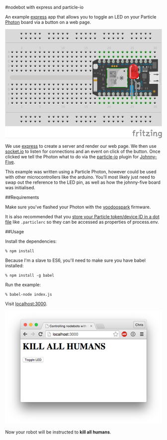 #nodebot with express and particle-io

An example [express](http://expressjs.com/ "express") app that allows you to toggle an LED on your
Particle [Photon](https://store.particle.io/ "Get a Photon!") board via a button on a web page.  

![alt tag](https://github.com/chrisbuttery/nodebot-with-express-and-particle-io/blob/master/photon.gif)

We use [express](http://expressjs.com/ "express") to create a server and render our web page. We
then use [socket.io](http://socket.io/ "socket.io") to listen for connections and an event on click
of the button. Once clicked we tell the Photon what to do via the [particle-io](https://github.com/rwaldron/particle-io "Particle Core IO Plugin for Johnny-Five") plugin for [Johnny-Five]("https://github.com/rwaldron/johnny-five" "Johnny-Five").

This example was written using a Particle Photon, however could be used with other microcontrollers like the arduino. You'll most likely just need to swap out the reference to the LED pin, as well as how the johnny-five board was initialised.

##Requirements

Make sure you've flashed your Photon with the [voodoospark](https://github.com/voodootikigod/voodoospark "voodoospark") firmware.

It is also recommended that you [store your Particle token/device ID in a dot file](https://github.com/rwaldron/particle-io#getting-started) like `.particlerc` so they can be accessed as properties of process.env.

##Usage

Install the dependencies:

```
% npm install
```

Because I'm a slave to ES6, you'll need to make sure you have
babel installed:

```
% npm install -g babel
```

Run the example:

```
% babel-node index.js
```

Visit [localhost:3000](http://localhost:3000).

![alt tag](https://github.com/chrisbuttery/nodebot-with-express-and-particle-io/blob/master/web.png)


Now your robot will be instructed to **kill all humans**.
